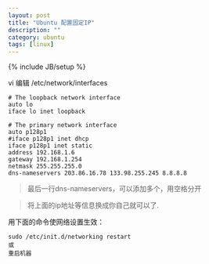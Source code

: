 ```yaml
---
layout: post
title: "Ubuntu 配置固定IP"
description: ""
category: ubuntu
tags: [linux]
---
```

{% include JB/setup %}

vi 编辑  /etc/network/interfaces

```
# The loopback network interface
auto lo
iface lo inet loopback

# The primary network interface
auto p128p1
#iface p128p1 inet dhcp
iface p128p1 inet static
address 192.168.1.6
gateway 192.168.1.254
netmask 255.255.255.0
dns-nameservers 203.86.16.78 133.98.255.245 8.8.8.8
```
>最后一行dns-nameservers，可以添加多个，用空格分开

>将上面的ip地址等信息换成你自己就可以了.

用下面的命令使网络设置生效：

```
sudo /etc/init.d/networking restart
或
重启机器

```
